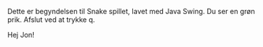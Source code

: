 Dette er begyndelsen til Snake spillet, lavet med Java Swing. Du ser en grøn prik. Afslut ved at trykke q.

Hej Jon!
